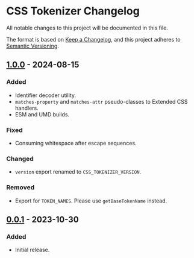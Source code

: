 # CSS Tokenizer Changelog

All notable changes to this project will be documented in this file.

The format is based on [Keep a Changelog][keepachangelog], and this project adheres to [Semantic Versioning][semver].

[keepachangelog]: https://keepachangelog.com/en/1.0.0/
[semver]: https://semver.org/spec/v2.0.0.html

## [1.0.0] - 2024-08-15

### Added

- Identifier decoder utility.
- `matches-property` and `matches-attr` pseudo-classes to Extended CSS handlers.
- ESM and UMD builds.

### Fixed

- Consuming whitespace after escape sequences.

### Changed

- `version` export renamed to `CSS_TOKENIZER_VERSION`.

### Removed

- Export for `TOKEN_NAMES`. Please use `getBaseTokenName` instead.

[1.0.0]: https://github.com/AdguardTeam/tsurlfilter/releases/tag/css-tokenizer-v1.0.0

## [0.0.1] - 2023-10-30

### Added

- Initial release.

[0.0.1]: https://github.com/AdguardTeam/tsurlfilter/releases/tag/css-tokenizer-v0.0.1
